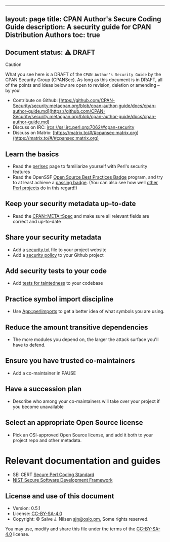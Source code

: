 ----
layout: page
title: CPAN Author's Secure Coding Guide
description: A security guide for CPAN Distribution Authors
toc: true
----

## Document status: ⚠️  DRAFT

> [!CAUTION]
> What you see here is a DRAFT of the `CPAN Author's Security Guide` by the CPAN Security Group (CPANSec).
> As long as this document is in DRAFT, all of the points and ideas below are open to revision, deletion or amending – by you!
>
> - Contribute on Github: [https://github.com/CPAN-Security/security.metacpan.org/blob/cpan-author-guide/docs/cpan-author-guide.md](https://github.com/CPAN-Security/security.metacpan.org/blob/cpan-author-guide/docs/cpan-author-guide.md)
> - Discuss on IRC: [ircs://ssl.irc.perl.org:7062/#cpan-security](ircs://ssl.irc.perl.org:7062/#cpan-security)
> - Discuss on Matrix: [https://matrix.to/#/#cpansec:matrix.org](https://matrix.to/#/#cpansec:matrix.org)

## Learn the basics

* Read the [perlsec](https://perldoc.perl.org/perlsec) page to familiarize yourself with Perl's security features
* Read the OpenSSF [Open Source Best Practices Badge](https://www.bestpractices.dev/en) program, and try to at least achieve a [passing badge](https://www.bestpractices.dev/en/criteria/0). (You can also see how well [other Perl projects](https://www.bestpractices.dev/en/projects?q=perl) do in this regard!)

## Keep your security metadata up-to-date

* Read the [CPAN::META::Spec](https://metacpan.org/pod/CPAN::Meta::Spec) and make sure all relevant fields are correct and up-to-date

## Share your security metadata

* Add a [security.txt](https://securitytxt.org/) file to your project website
* Add a [security policy](https://docs.github.com/en/code-security/getting-started/adding-a-security-policy-to-your-repository#adding-a-security-policy-to-your-repository) to your Github project

## Add security tests to your code

* Add [tests for taintedness](https://metacpan.org/pod/Test::Taint) to your codebase

## Practice symbol import discipline

* Use [App::perlimports](https://www.olafalders.com/2024/04/15/getting-started-with-perlimports/) to get a better idea of what symbols you are using.

## Reduce the amount transitive dependencies

* The more modules you depend on, the larger the attack surface you'll have to defend.

## Ensure you have trusted co-maintainers

* Add a co-maintainer in PAUSE

## Have a succession plan

* Describe who among your co-maintainers will take over your project if you become unavailable

## Select an appropriate Open Source license

* Pick an OSI-approved Open Source license, and add it both to your project repo and other metadata.


# Relevant documentation and guides

* SEI CERT [Secure Perl Coding Standard](https://wiki.sei.cmu.edu/confluence/display/perl/SEI+CERT+Perl+Coding+Standard)
* [NIST Secure Software Development Framework](https://csrc.nist.gov/projects/ssdf)


## License and use of this document

* Version: 0.5.1
* License: [CC-BY-SA-4.0](https://creativecommons.org/licenses/by-sa/4.0/deed)
* Copyright: © Salve J. Nilsen <sjn@oslo.pm>, Some rights reserved.

You may use, modify and share this file under the terms of the [CC-BY-SA-4.0](https://creativecommons.org/licenses/by-sa/4.0/deed) license.
